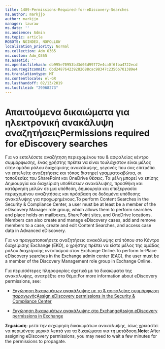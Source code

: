 ```yaml
---
title: 1489-Permissions-Required-for-eDiscovery-Searches
ms.author: markjjo
author: markjjo
manager: lauraw
ms.date: ''
ms.audience: Admin
ms.topic: article
ROBOTS: NOINDEX, NOFOLLOW
localization_priority: Normal
ms.collection: Adm_O365
ms.custom: Adm_O365
ms.assetid: ''
ms.openlocfilehash: db995e70953bd3d03d99772e4ca0f6fba4722ecd
ms.sourcegitcommit: 6bd248764239282688cac98347c2356b701389e4
ms.translationtype: MT
ms.contentlocale: el-GR
ms.lasthandoff: 02/13/2019
ms.locfileid: "29968273"
---
```

# <a name="permissions-required-for-ediscovery-searches"></a><span data-ttu-id="9a20b-102">Απαιτούμενα δικαιώματα για ηλεκτρονική ανακάλυψη αναζητήσεις</span><span class="sxs-lookup"><span data-stu-id="9a20b-102">Permissions required for eDiscovery searches</span></span>

<span data-ttu-id="9a20b-p101">Για να εκτελέσετε αναζήτηση περιεχομένου του & ασφαλείας κέντρο συμμόρφωσης, ένας χρήστης πρέπει να είναι τουλάχιστον είναι μέλος στην ομάδα ρόλου διαχείρισης ανακάλυψης, γεγονός που σας επιτρέπει να εκτελείτε αναζητήσεις και τόπος διατηρεί γραμματοκιβώτια, οι τοποθεσίες του SharePoint και OneDrive θέσεις. Τα μέλη μπορεί να επίσης Δημιουργία και διαχείριση υποθέσεων ανακάλυψης, προσθήκη και κατάργηση μελών σε μια υπόθεση, δημιουργία και επεξεργασία περιεχομένου αναζητήσεις και πρόσβαση σε δεδομένα υπόθεσης ανακάλυψης για προχωρημένους.</span><span class="sxs-lookup"><span data-stu-id="9a20b-p101">To perform Content Searches in the Security & Compliance Center, a user must be at least be a member of the eDiscovery Manager role group, which allows them to perform searches and place holds on mailboxes, SharePoint sites, and OneDrive locations. Members can also create and manage eDiscovery cases, add and remove members to a case, create and edit Content Searches, and access case data in Advanced eDiscovery.</span></span>

<span data-ttu-id="9a20b-105">Για να πραγματοποιήσετε αναζητήσεις ανακάλυψης επί τόπου στο Κέντρο διαχείρισης Exchange (ΕΚΟ), ο χρήστης πρέπει να είστε μέλος της ομάδας ρόλου διαχείρισης εντοπισμού στον Exchange Online.</span><span class="sxs-lookup"><span data-stu-id="9a20b-105">To perform In-Place eDiscovery searches in the Exchange admin center (EAC), the user must be a member of the Discovery Management role group in Exchange Online.</span></span>

<span data-ttu-id="9a20b-106">Για περισσότερες πληροφορίες σχετικά με τα δικαιώματα της ανακάλυψης, ανατρέξτε στο θέμα:</span><span class="sxs-lookup"><span data-stu-id="9a20b-106">For more information about eDiscovery permissions, see:</span></span> 

- [<span data-ttu-id="9a20b-107">Εκχώρηση δικαιωμάτων ανακάλυψης με το & ασφαλείας συμμόρφωση παραγωγής</span><span class="sxs-lookup"><span data-stu-id="9a20b-107">Assign eDiscovery permissions in the Security & Compliance Center</span></span>](https://docs.microsoft.com/office365/securitycompliance/assign-ediscovery-permissions)

- [<span data-ttu-id="9a20b-108">Εκχώρηση δικαιωμάτων ανακάλυψης στο Exchange</span><span class="sxs-lookup"><span data-stu-id="9a20b-108">Assign eDiscovery permissions in Exchange</span></span>](https://docs.microsoft.com/exchange/security-and-compliance/in-place-ediscovery/assign-ediscovery-permissions)

<span data-ttu-id="9a20b-109">**Σημείωση**: μετά την εκχώρηση δικαιωμάτων ανακάλυψης, ίσως χρειαστεί να περιμένετε μερικά λεπτά για τα δικαιώματα για τη μετάδοση.</span><span class="sxs-lookup"><span data-stu-id="9a20b-109">**Note**: After assigning eDiscovery permissions, you may need to wait a few minutes for the permissions to propagate.</span></span>
